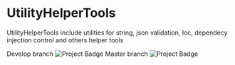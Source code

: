 # UtilityHelperTools
UtilityHelperTools include utilities for string, json validation, Ioc, dependecy injection control and others helper tools

Develop branch
<img src="https://ci.appveyor.com/api/projects/status/github/alexandrebl/UtilityHelperTools?branch=develop&svg=true" alt="Project Badge" with="300">
Master branch
<img src="https://ci.appveyor.com/api/projects/status/github/alexandrebl/UtilityHelperTools?branch=master&svg=true" alt="Project Badge" with="300">
